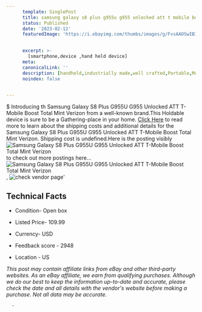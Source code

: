 ```yaml
---
      template: SinglePost
      title: samsung galaxy s8 plus g955u g955 unlocked att t mobile boost total mint verizon
      status: Published
      date: '2023-02-12'
      featuredImage: 'https://i.ebayimg.com/thumbs/images/g/FvsAAOSwIB1jWYvh/s-l225.jpg'
       

      excerpt: >-
        [smartphone,device ,hand held device]
      meta:
      canonicalLink: ''
      description: [handheld,industrially made,well crafted,Portable,Mobile,Compact,Convenient,Lightweight,Maneuverable,Man-portable,Miniature,Carriable,Hand-held,Light,Holdable,Transportable,Mobile device,Pocket-sized,On-the-go,Wireless,Cordless,Compact size,Convenient size, smartphone,device ,hand held device]
      noindex: false
      

---
```

$
      Introducing th Samsung Galaxy S8 Plus G955U G955 Unlocked ATT T-Mobile Boost Total Mint Verizon from a well-known brand.This Holdable device  is sure to be a Gathering-place in your home. [Click Here](https://www.ebay.com/itm/175465792559?hash=item28da93842f%3Ag%3AFvsAAOSwIB1jWYvh&mkevt=1&mkcid=1&mkrid=711-53200-19255-0&campid=%253CePNCampaignId%253E&customid=%253CreferenceId%253E&toolid=10049) to read more to learn about the shipping costs and additional details for the Samsung Galaxy S8 Plus G955U G955 Unlocked ATT T-Mobile Boost Total Mint Verizon. Shipping cost is undefined.Here is the posting visibly ![Samsung Galaxy S8 Plus G955U G955 Unlocked ATT T-Mobile Boost Total Mint Verizon](https://i.ebayimg.com/thumbs/images/g/FvsAAOSwIB1jWYvh/s-l225.jpg) to check out more postings here... ![Samsung Galaxy S8 Plus G955U G955 Unlocked ATT T-Mobile Boost Total Mint Verizon](https://i.ebayimg.com/images/g/FvsAAOSwIB1jWYvh/s-l960.jpg), ![check vendor page](https://origin-galleryplus.ebayimg.com/ws/web/175465792559_2_0_1/225x225.jpg,https://origin-galleryplus.ebayimg.com/ws/web/175465792559_3_0_1/225x225.jpg,https://origin-galleryplus.ebayimg.com/ws/web/175465792559_4_0_1/225x225.jpg,https://origin-galleryplus.ebayimg.com/ws/web/175465792559_5_0_1/225x225.jpg,https://origin-galleryplus.ebayimg.com/ws/web/175465792559_6_0_1/225x225.jpg,https://origin-galleryplus.ebayimg.com/ws/web/175465792559_7_0_1/225x225.jpg,https://origin-galleryplus.ebayimg.com/ws/web/175465792559_8_0_1/225x225.jpg,https://origin-galleryplus.ebayimg.com/ws/web/175465792559_9_0_1/225x225.jpg,https://origin-galleryplus.ebayimg.com/ws/web/175465792559_10_0_1/225x225.jpg,https://origin-galleryplus.ebayimg.com/ws/web/175465792559_11_0_1/225x225.jpg,https://origin-galleryplus.ebayimg.com/ws/web/175465792559_12_0_1/225x225.jpg)'

      

 ## Technical Facts 



     
      

 - Condition- Open box 


      

 - Listed Price- 109.99 


      

 - Currency- USD 


      

 - Feedback score - 2948 


      

 - Location - US 


      
      

 *_This post may contain affiliate links from eBay and other third-party websites. As an eBay affiliate, we earn from qualifying purchases. Although we do our best to keep the information up-to-date and accurate, please check the date and all details with the vendor's website before making a purchase. Not all data may be accurate._*




      -
